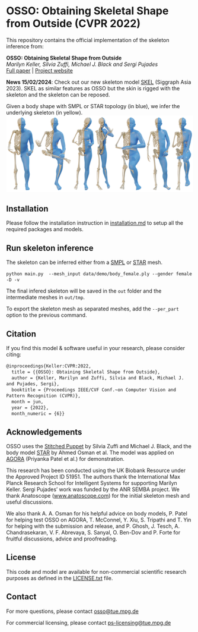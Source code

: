 # OSSO: Obtaining Skeletal Shape from Outside (CVPR 2022)

This repository contains the official implementation of the skeleton inference from:

**OSSO: Obtaining Skeletal Shape from Outside** <br>*Marilyn Keller, Silvia Zuffi, Michael J. Black and Sergi Pujades* <br>[Full paper](https://download.is.tue.mpg.de/osso/OSSO.pdf) | [Project website](https://osso.is.tue.mpg.de/index.html#Dataset) 

**News 15/02/2024**: Check out our new skeleton model [SKEL](https://github.com/MarilynKeller/SKEL) (Siggraph Asia 2023). SKEL as similar features as OSSO but the skin is rigged with the skeleton and the skeleton can be reposed.

Given a body shape with SMPL or STAR topology (in blue), we infer the underlying skeleton (in yellow).
![teaser](./figures/skeleton_results.png)



## Installation
Please follow the installation instruction in [installation.md](installation.md) to setup all the required packages and models.


## Run skeleton inference

The skeleton can be inferred either from a [SMPL](https://smpl.is.tue.mpg.de/) or [STAR](https://github.com/ahmedosman/STAR) mesh.

``` 
python main.py  --mesh_input data/demo/body_female.ply --gender female -D -v
```

The final infered skeleton will be saved in the `out` folder and the intermediate meshes in `out/tmp`.

To export the skeleton mesh as separated meshes, add the `--per_part` option to the previous command.


## Citation

If you find this model & software useful in your research, please consider citing:

```
@inproceedings{Keller:CVPR:2022,
  title = {{OSSO}: Obtaining Skeletal Shape from Outside},
  author = {Keller, Marilyn and Zuffi, Silvia and Black, Michael J. and Pujades, Sergi},
  booktitle = {Proceedings IEEE/CVF Conf.~on Computer Vision and Pattern Recognition (CVPR)},
  month = jun,
  year = {2022},
  month_numeric = {6}}
```

## Acknowledgements

OSSO uses the [Stitched Puppet](https://stitch.is.tue.mpg.de/) by Silvia Zuffi and Michael J. Black, and the body model [STAR](https://github.com/ahmedosman/STAR) by Ahmed Osman et al. The model was applied on [AGORA](https://agora.is.tue.mpg.de/) (Priyanka Patel et al.) for demonstration.

This research has been conducted using the UK Biobank Resource under the Approved Project ID 51951. The authors thank the International Max Planck Research School for Intelligent Systems for supporting Marilyn Keller. Sergi Pujades’ work was funded by the ANR SEMBA project. We thank Anatoscope (www.anatoscope.com) for the initial skeleton mesh and useful discussions.

We also thank A. A. Osman for his helpful advice on body models, P. Patel for helping test OSSO on AGORA, T. McConnel, Y. Xiu, S. Tripathi and T. Yin for helping with the submission and release, and P. Ghosh, J. Tesch, A. Chandrasekaran, V. F. Abrevaya, S. Sanyal, O. Ben-Dov and P. Forte for fruitful discussions, advice and proofreading. 


## License

This code and model are available for non-commercial scientific research purposes as defined in the [LICENSE.txt](LICENSE.txt) file.


## Contact

For more questions, please contact osso@tue.mpg.de

For commercial licensing, please contact ps-licensing@tue.mpg.de

